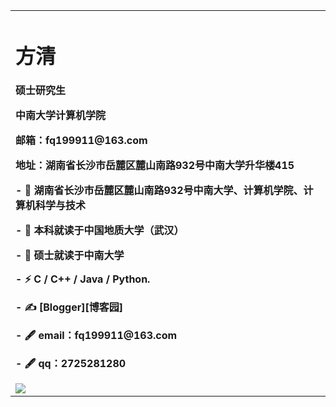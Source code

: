 <table border="0">
  <tr>
    <td width="75%">
      <h1>方清</h1>
      <p><b>硕士研究生</b></p>
      <p><b>中南大学计算机学院</b></p>
      <p><b>邮箱：fq199911@163.com</b></p>
      <p><b>地址：湖南省长沙市岳麓区麓山南路932号中南大学升华楼415</b></p>
      <p><b>- 🍻 湖南省长沙市岳麓区麓山南路932号中南大学、计算机学院、计算机科学与技术</b></p>
      <p><b>- 🍻 本科就读于中国地质大学（武汉）<https://www.cug.edu.cn/></b></p>
      <p><b>- 🍻 硕士就读于中南大学<http://www.csu.edu.cn/></b></p>
      <p><b>- ⚡ C / C++ / Java / Python.</b></p>
      <p><b>- ✍️ [Blogger][博客园]<https://home.cnblogs.com/u/laysfq></b></p>
      <p><b>- 🖋 email：fq199911@163.com</b></p>
      <p><b>- 🖋 qq：2725281280</b></p>
      <a href="https://sm.ms/image/N27xhTBtXzoYvG1" target="_blank"><img src="https://i.loli.net/2021/09/14/N27xhTBtXzoYvG1.jpg" ></a>
      
      
     
